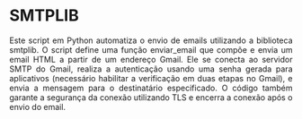 # SMTPLIB
<p align="justify">
  Este script em Python automatiza o envio de emails utilizando a biblioteca smtplib. O script define uma função enviar_email que compõe e envia um email HTML a partir de um endereço Gmail. Ele se conecta ao servidor SMTP do Gmail, realiza a autenticação usando uma senha gerada para aplicativos (necessário habilitar a verificação em duas etapas no Gmail), e envia a mensagem para o destinatário especificado. O código também garante a segurança da conexão utilizando TLS e encerra a conexão após o envio do email.
</p>
